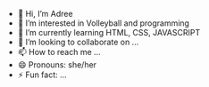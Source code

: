 - 👋 Hi, I’m Adree
- 👀 I’m interested in Volleyball and programming 
- 🌱 I’m currently learning HTML, CSS, JAVASCRIPT 
- 💞️ I’m looking to collaborate on ...
- 📫 How to reach me ...
- 😄 Pronouns: she/her
- ⚡ Fun fact: ...

<!---
AdriEdri/AdriEdri is a ✨ special ✨ repository because its `README.md` (this file) appears on your GitHub profile.
You can click the Preview link to take a look at your changes.
--->
